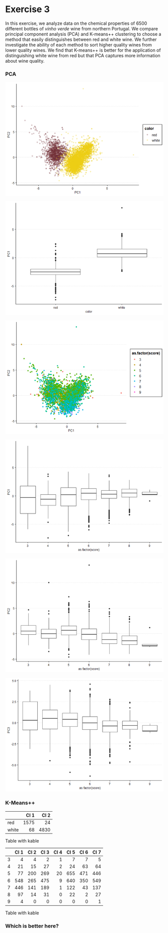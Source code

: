 Exercise 3
================

In this exercise, we analyze data on the chemical properties of 6500
different bottles of *vinho verde* wine from northern Portugal. We
compare principal component analysis (PCA) and K-means++ clustering to
choose a method that easily distinguishes between red and white wine. We
further investigate the ability of each method to sort higher quality
wines from lower quality wines. We find that K-means++ is better for the
application of distinguishing white wine from red but that PCA captures
more information about wine
quality.

### PCA

![](exercises3_problem3_writeup_files/figure-gfm/pca_scatter_color-1.png)<!-- -->

![](exercises3_problem3_writeup_files/figure-gfm/pca_box_color-1.png)<!-- -->

![](exercises3_problem3_writeup_files/figure-gfm/pca_scatter_score-1.png)<!-- -->

![](exercises3_problem3_writeup_files/figure-gfm/pca_box_score_pc1-1.png)<!-- -->

![](exercises3_problem3_writeup_files/figure-gfm/pca_box_score_pc2-1.png)<!-- -->

![](exercises3_problem3_writeup_files/figure-gfm/pca_box_score_pc3-1.png)<!-- -->

### K-Means++

|       | Cl 1 | Cl 2 |
| ----- | ---: | ---: |
| red   | 1575 |   24 |
| white |   68 | 4830 |

Table with kable

|   | Cl 1 | Cl 2 | Cl 3 | Cl 4 | Cl 5 | Cl 6 | Cl 7 |
| - | ---: | ---: | ---: | ---: | ---: | ---: | ---: |
| 3 |    4 |    4 |    2 |    1 |    7 |    7 |    5 |
| 4 |   21 |   15 |   27 |    2 |   24 |   63 |   64 |
| 5 |   77 |  200 |  269 |   20 |  655 |  471 |  446 |
| 6 |  548 |  265 |  475 |    9 |  640 |  350 |  549 |
| 7 |  446 |  141 |  189 |    1 |  122 |   43 |  137 |
| 8 |   97 |   14 |   31 |    0 |   22 |    2 |   27 |
| 9 |    4 |    0 |    0 |    0 |    0 |    0 |    1 |

Table with kable

### Which is better here?
